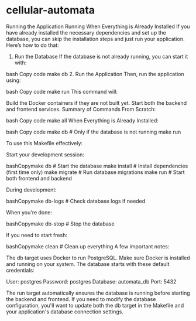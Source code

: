 # cellular-automata

Running the Application
Running When Everything is Already Installed
If you have already installed the necessary dependencies and set up the database, you can skip the installation steps and just run your application. Here’s how to do that:

1. Run the Database
   If the database is not already running, you can start it with:

bash
Copy code
make db 2. Run the Application
Then, run the application using:

bash
Copy code
make run
This command will:

Build the Docker containers if they are not built yet.
Start both the backend and frontend services.
Summary of Commands
From Scratch:

bash
Copy code
make all
When Everything is Already Installed:

bash
Copy code
make db # Only if the database is not running
make run

To use this Makefile effectively:

Start your development session:

bashCopymake db # Start the database
make install # Install dependencies (first time only)
make migrate # Run database migrations
make run # Start both frontend and backend

During development:

bashCopymake db-logs # Check database logs if needed

When you're done:

bashCopymake db-stop # Stop the database

If you need to start fresh:

bashCopymake clean # Clean up everything
A few important notes:

The db target uses Docker to run PostgreSQL. Make sure Docker is installed and running on your system.
The database starts with these default credentials:

User: postgres
Password: postgres
Database: automata_db
Port: 5432

The run target automatically ensures the database is running before starting the backend and frontend.
If you need to modify the database configuration, you'll want to update both the db target in the Makefile and your application's database connection settings.
